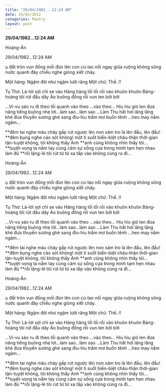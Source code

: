 ```yaml
---
title: "29/04/1982...12:24 AM"
date: 25/02/2012
categories: Poetry
layout: post
---
```


**29/04/1982...12:24 AM**

Hoàng-Ân




29/04/1982...12:24 AM


ụ đất tròn vun đống mối đùn lên
con cù-lao nổi ngay giửa ruộng
không sông nước quanh đây
chiều nghe giòng xiết chảy.



Một hàng:
               Ngậm đời như ngậm lưởi răng
Một chử:
               Thế..!!

Tụ Thơ:   Lả-lơi sợi chỉ se vào
               Hàng hàng lối lối rồi vào khuôn khuôn
               Bàng-hoàng tôi rút đầu dây
               Áo buông đống rối vun len bời bời

...Vi-vu sáo ru đi theo lối quanh vào theo
...vào theo...
Hiu hiu gió len đưa nâng tiếng buông nhẹ lơi...làm sao...làm sao
...Làm Thu hắt hơi
lâng lâng khẻ đưa thuyền sương ghé sang
đìu-hiu trầm mơ buồn tênh
...heo may
nằm ngâm...


**đêm tai nghe máu chảy
     gấp rút ngược lên non xám tro
     là lên đầu, lên đầu!
**đêm bụng nghe cào sót
     không! một tỉ suốt biền-biệt châu-thân
     thời-gian tận-tuyệt
     không, tôi không thấy Anh
**anh củng không nhìn thấy tôi...
**tuyệt-vọng ta nắm tay cùng cảm sự sống
     cựa trong mình
     tạm hẹn nhau làm đủ
**rồi lặng-lẻ
     tôi
     rút từ từ xa tắp
     vào không cùng ra đi...

Hoàng-Ân




29/04/1982...12:24 AM


ụ đất tròn vun đống mối đùn lên
con cù-lao nổi ngay giửa ruộng
không sông nước quanh đây
chiều nghe giòng xiết chảy.



Một hàng:
               Ngậm đời như ngậm lưởi răng
Một chử:
               Thế..!!

Tụ Thơ:   Lả-lơi sợi chỉ se vào
               Hàng hàng lối lối rồi vào khuôn khuôn
               Bàng-hoàng tôi rút đầu dây
               Áo buông đống rối vun len bời bời

...Vi-vu sáo ru đi theo lối quanh vào theo
...vào theo...
Hiu hiu gió len đưa nâng tiếng buông nhẹ lơi...làm sao...làm sao
...Làm Thu hắt hơi
lâng lâng khẻ đưa thuyền sương ghé sang
đìu-hiu trầm mơ buồn tênh
...heo may
nằm ngâm...


**đêm tai nghe máu chảy
     gấp rút ngược lên non xám tro
     là lên đầu, lên đầu!
**đêm bụng nghe cào sót
     không! một tỉ suốt biền-biệt châu-thân
     thời-gian tận-tuyệt
     không, tôi không thấy Anh
**anh củng không nhìn thấy tôi...
**tuyệt-vọng ta nắm tay cùng cảm sự sống
     cựa trong mình
     tạm hẹn nhau làm đủ
**rồi lặng-lẻ
     tôi
     rút từ từ xa tắp
     vào không cùng ra đi...

Hoàng-Ân




29/04/1982...12:24 AM


ụ đất tròn vun đống mối đùn lên
con cù-lao nổi ngay giửa ruộng
không sông nước quanh đây
chiều nghe giòng xiết chảy.



Một hàng:
               Ngậm đời như ngậm lưởi răng
Một chử:
               Thế..!!

Tụ Thơ:   Lả-lơi sợi chỉ se vào
               Hàng hàng lối lối rồi vào khuôn khuôn
               Bàng-hoàng tôi rút đầu dây
               Áo buông đống rối vun len bời bời

...Vi-vu sáo ru đi theo lối quanh vào theo
...vào theo...
Hiu hiu gió len đưa nâng tiếng buông nhẹ lơi...làm sao...làm sao
...Làm Thu hắt hơi
lâng lâng khẻ đưa thuyền sương ghé sang
đìu-hiu trầm mơ buồn tênh
...heo may
nằm ngâm...


**đêm tai nghe máu chảy
     gấp rút ngược lên non xám tro
     là lên đầu, lên đầu!
**đêm bụng nghe cào sót
     không! một tỉ suốt biền-biệt châu-thân
     thời-gian tận-tuyệt
     không, tôi không thấy Anh
**anh củng không nhìn thấy tôi...
**tuyệt-vọng ta nắm tay cùng cảm sự sống
     cựa trong mình
     tạm hẹn nhau làm đủ
**rồi lặng-lẻ
     tôi
     rút từ từ xa tắp
     vào không cùng ra đi...

